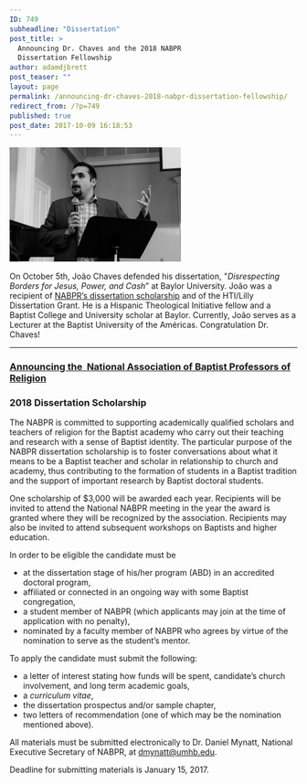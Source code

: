```yaml
---
ID: 749
subheadline: "Dissertation"
post_title: >
  Announcing Dr. Chaves and the 2018 NABPR
  Dissertation Fellowship
author: adamdjbrett
post_teaser: ""
layout: page
permalink: /announcing-dr-chaves-2018-nabpr-dissertation-fellowship/
redirect_from: /?p=749
published: true
post_date: 2017-10-09 16:18:53
---
```

![Dr. João Chaves](/wp-content/uploads/2017/10/joao-chaves-300x200.jpg)

On October 5th, João Chaves defended his dissertation, "<em>Disrespecting Borders for Jesus, Power, and Cash</em>” at Baylor University. João was a recipient of <a href="/disssertation/">NABPR’s dissertation scholarship</a> and of the HTI/Lilly Dissertation Grant. He is a Hispanic Theological Initiative fellow and a Baptist College and University scholar at Baylor. Currently, João serves as a Lecturer at the Baptist University of the Américas. Congratulation Dr. Chaves!

<hr />

<h3><a href="/disssertation/"><strong>Announcing the  National Association of Baptist Professors of Religion</strong></a></h3>

<h3><strong>2018 Dissertation Scholarship</strong></h3>

The NABPR is committed to supporting academically qualified scholars and teachers of religion for the Baptist academy who carry out their teaching and research with a sense of Baptist identity. The particular purpose of the NABPR dissertation scholarship is to foster conversations about what it means to be a Baptist teacher and scholar in relationship to church and academy, thus contributing to the formation of students in a Baptist tradition and the support of important research by Baptist doctoral students.

One scholarship of $3,000 will be awarded each year. Recipients will be invited to attend the National NABPR meeting in the year the award is granted where they will be recognized by the association. Recipients may also be invited to attend subsequent workshops on Baptists and higher education.

In order to be eligible the candidate must be

<ul>
    <li>at the dissertation stage of his/her program (ABD) in an accredited doctoral program,</li>
    <li>affiliated or connected in an ongoing way with some Baptist congregation,</li>
    <li>a student member of NABPR (which applicants may join at the time of application with no penalty),</li>
    <li>nominated by a faculty member of NABPR who agrees by virtue of the nomination to serve as the student’s mentor.</li>
</ul>

To apply the candidate must submit the following:

<ul>
    <li>a letter of interest stating how funds will be spent, candidate’s church involvement, and long term academic goals,</li>
    <li>a <em>curriculum vitae</em>,</li>
    <li>the dissertation prospectus and/or sample chapter,</li>
    <li>two letters of recommendation (one of which may be the nomination mentioned above).</li>
</ul>

All materials must be submitted electronically to Dr. Daniel Mynatt, National Executive Secretary of NABPR, at <a href="mailto:dmynatt@umhb.edu">dmynatt@umhb.edu</a>.

Deadline for submitting materials is January 15, 2017.
